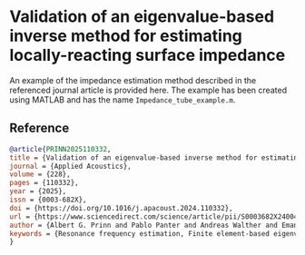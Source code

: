 # Validation of an eigenvalue-based inverse method for estimating locally-reacting surface impedance

An example of the impedance estimation method described in the referenced journal article is provided here. 
The example has been created using MATLAB and has the name `Impedance_tube_example.m`.

## Reference

```bibtex
@article{PRINN2025110332,
title = {Validation of an eigenvalue-based inverse method for estimating locally-reacting surface impedance},
journal = {Applied Acoustics},
volume = {228},
pages = {110332},
year = {2025},
issn = {0003-682X},
doi = {https://doi.org/10.1016/j.apacoust.2024.110332},
url = {https://www.sciencedirect.com/science/article/pii/S0003682X24004833},
author = {Albert G. Prinn and Pablo Panter and Andreas Walther and Emanuël A.P. Habets},
keywords = {Resonance frequency estimation, Finite element-based eigenvalue estimation, Locally-reacting impedance estimation}
}
```
